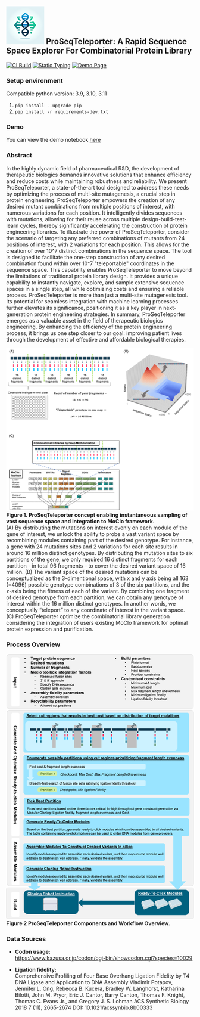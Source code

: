 ## ![Icon_small.png](Icon_small.png) ProSeqTeleporter: A Rapid Sequence Space Explorer For Combinatorial Protein Library

[![CI Build](https://github.com/bayer-int/SeqTeleporter/actions/workflows/build.yml/badge.svg)](https://github.com/bayer-int/SeqTeleporter/actions/workflows/build.yml)
[![Static Typing](https://github.com/bayer-int/SeqTeleporter/actions/workflows/static_typing.yml/badge.svg)](https://github.com/bayer-int/SeqTeleporter/actions/workflows/static_typing.yml)
[![Demo Page](https://github.com/bayer-int/SeqTeleporter/actions/workflows/generate_demo.yml/badge.svg)](https://github.com/bayer-int/SeqTeleporter/actions/workflows/generate_demo.yml)

### Setup environment
Compatible python version: 3.9, 3.10, 3.11

1. ```pip install --upgrade pip```
2. ```pip install -r requirements-dev.txt```

### Demo
You can view the demo notebook [here](https://upgraded-guacamole-wg672kk.pages.github.io/)
### Abstract
In the highly dynamic field of pharmaceutical R&D, the development of therapeutic biologics demands innovative solutions that enhance efficiency and reduce costs while maintaining robustness and reliability. We present ProSeqTeleporter, a state-of-the-art tool designed to address these needs by optimizing the process of multi-site mutagenesis, a crucial step in protein engineering.
ProSeqTeleporter empowers the creation of any desired mutant combinations from multiple positions of interest, with numerous variations for each position. It intelligently divides sequences with mutations, allowing for their reuse across multiple design-build-test-learn cycles, thereby significantly accelerating the construction of protein engineering libraries.
To illustrate the power of ProSeqTeleporter, consider the scenario of targeting any preferred combinations of mutants from 24 positions of interest, with 2 variations for each position. This allows for the creation of over 10^7 distinct combinations in the sequence space. The tool is designed to facilitate the one-step construction of any desired combination found within over 10^7 "teleportable" coordinates in the sequence space. This capability enables ProSeqTeleporter to move beyond the limitations of traditional protein library design. It provides a unique capability to instantly navigate, explore, and sample extensive sequence spaces in a single step, all while optimizing costs and ensuring a reliable process.
ProSeqTeleporter is more than just a multi-site mutagenesis tool. Its potential for seamless integration with machine learning processes further elevates its significance, positioning it as a key player in next-generation protein engineering strategies.
In summary, ProSeqTeleporter emerges as a valuable asset in the field of therapeutic biologics engineering. By enhancing the efficiency of the protein engineering process, it brings us one step closer to our goal: improving patient lives through the development of effective and affordable biological therapies.

![concept_picture.png](concept_picture.png)
**Figure 1.  ProSeqTeleporter concept enabling instantaneous sampling of vast sequence space and integration to MoClo framework.**\
(A)  By distributing the mutations on interest evenly on each module of the gene of interest, we unlock the ability to probe a vast variant space by recombining modules containing part of the desired genotype. For instance, a gene with 24 mutations sites and 2 variations for each site results in around 16 million distinct genotypes. By distributing the mutation sites to six partitions of the gene, we only required 16 distinct fragments for each partition - in total 96 fragments – to cover the desired variant space of 16 million. (B) The variant space of the desired mutations can be conceptualized as the 3-dimentional space, with x and y axis being all 163 (=4096) possible genotype combinations of 3 of the six partitions, and the z-axis being the fitness of each of the variant. By combining one fragment of desired genotype from each partition, we can obtain any genotype of interest within the 16 million distinct genotypes. In another words, we conceptually “teleport” to any coordinate of interest in the variant space. (C) ProSeqTeleporter optimize the combinatorial library generation considering the integration of users existing MoClo framework for optimal protein expression and purification.

### Process Overview
![ProcessOverview.png](ProcessOverview.png)
**Figure 2  ProSeqTeleporter Components and Workflow Overview.**

### Data Sources
- **Codon usage:**\
https://www.kazusa.or.jp/codon/cgi-bin/showcodon.cgi?species=10029

- **Ligation fidelity:**\
Comprehensive Profiling of Four Base Overhang Ligation Fidelity by T4 DNA Ligase and Application to DNA Assembly
Vladimir Potapov, Jennifer L. Ong, Rebecca B. Kucera, Bradley W. Langhorst, Katharina Bilotti, John M. Pryor, Eric J. Cantor, Barry Canton, Thomas F. Knight, Thomas C. Evans Jr., and Gregory J. S. Lohman
ACS Synthetic Biology 2018 7 (11), 2665-2674
DOI: 10.1021/acssynbio.8b00333